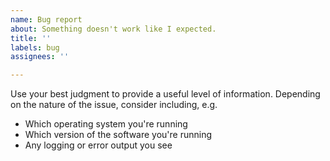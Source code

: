 ```yaml
---
name: Bug report
about: Something doesn't work like I expected.
title: ''
labels: bug
assignees: ''

---
```


Use your best judgment to provide a useful level of information. Depending on the nature of the issue, consider including, e.g.

- Which operating system you're running
- Which version of the software you're running
- Any logging or error output you see

